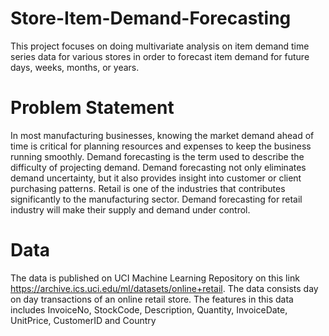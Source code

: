 # Store-Item-Demand-Forecasting
This project focuses on doing multivariate analysis on item demand time series data for various stores in order to forecast item demand for future days, weeks, months, or years.

# Problem Statement
In most manufacturing businesses, knowing the market demand ahead of time is critical for planning resources and expenses to keep the business running smoothly. Demand forecasting is the term used to describe the difficulty of projecting demand. Demand forecasting not only eliminates demand uncertainty, but it also provides insight into customer or client purchasing patterns. Retail is one of the industries that contributes significantly to the manufacturing sector. Demand forecasting for retail industry will make their supply and demand under control.

# Data
The data is published on UCI Machine Learning Repository on this link https://archive.ics.uci.edu/ml/datasets/online+retail. The data consists day on day transactions of an online retail store. The features in this data includes InvoiceNo, StockCode, Description, Quantity, InvoiceDate, UnitPrice, CustomerID and Country
